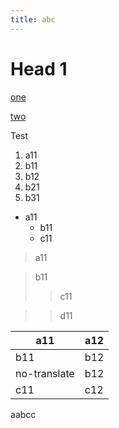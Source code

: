 ```yaml
---
title: abc
---
```


# Head 1

[one][1]

[two](2)

Test

1. a11
1. b11
1. b12
1. b21
1. b31

- a11
  - b11
  - c11

> a11

> b11
>> c11

> > d11

| a11          | a12 |
|--------------|-----|
| b11          | b12 |
| no-translate | b12 |
| c11          | c12 |

<code-example src="/abc"></code-example>a<live-example src="/def">abc</live-example>c

[1]: http://www.google.com
